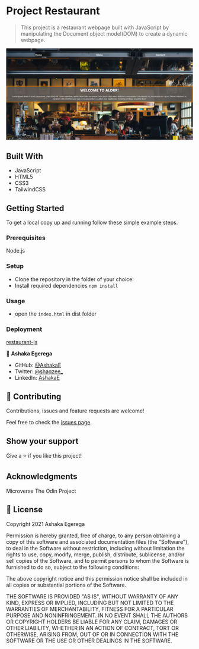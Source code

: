 # Project Restaurant

> This project is a restaurant webpage built with JavaScript by manipulating the Document object model(DOM) to create a dynamic webpage.

<p align="center">
  
  <img src="./assets/img/screenpic.jpg" >
  
</p>

## Built With

- JavaScript
- HTML5
- CSS3
- TailwindCSS

## Getting Started

To get a local copy up and running follow these simple example steps.

### Prerequisites

Node.js

### Setup

- Clone the repository in the folder of your choice:<br> 
- Install required dependencies `npm install`

### Usage

- open the `index.html` in dist folder

### Deployment

[restaurant-js](https://ashakae.github.io/restaurant/)

👤 **Ashaka Egerega**

- GitHub: [@AshakaE](https://github.com/AshakaE)
- Twitter: [@shaqzee_](https://twitter.com/shaqzee_)
- LinkedIn: [AshakaE](https://www.linkedin.com/in/AshakaE/)

## 🤝 Contributing

Contributions, issues and feature requests are welcome!

Feel free to check the [issues page](https://github.com/AshakaE/restaurant/issues).

## Show your support

Give a ⭐️ if you like this project!

## Acknowledgments

Microverse
The Odin Project

## 📝 License

Copyright 2021 Ashaka Egerega

Permission is hereby granted, free of charge, to any person obtaining a copy of this software and associated documentation files (the "Software"), to deal in the Software without restriction, including without limitation the rights to use, copy, modify, merge, publish, distribute, sublicense, and/or sell copies of the Software, and to permit persons to whom the Software is furnished to do so, subject to the following conditions:

The above copyright notice and this permission notice shall be included in all copies or substantial portions of the Software.

THE SOFTWARE IS PROVIDED "AS IS", WITHOUT WARRANTY OF ANY KIND, EXPRESS OR IMPLIED, INCLUDING BUT NOT LIMITED TO THE WARRANTIES OF MERCHANTABILITY, FITNESS FOR A PARTICULAR PURPOSE AND NONINFRINGEMENT. IN NO EVENT SHALL THE AUTHORS OR COPYRIGHT HOLDERS BE LIABLE FOR ANY CLAIM, DAMAGES OR OTHER LIABILITY, WHETHER IN AN ACTION OF CONTRACT, TORT OR OTHERWISE, ARISING FROM, OUT OF OR IN CONNECTION WITH THE SOFTWARE OR THE USE OR OTHER DEALINGS IN THE SOFTWARE.

